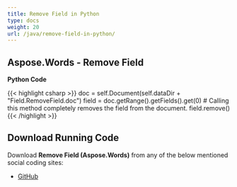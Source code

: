 ```yaml
---
title: Remove Field in Python
type: docs
weight: 20
url: /java/remove-field-in-python/
---
```


## **Aspose.Words - Remove Field**
**Python Code**

{{< highlight csharp >}}
doc = self.Document(self.dataDir + "Field.RemoveField.doc")
field = doc.getRange().getFields().get(0)
\# Calling this method completely removes the field from the document.
field.remove()
{{< /highlight >}}
## **Download Running Code**
Download **Remove Field (Aspose.Words)** from any of the below mentioned social coding sites:

- [GitHub](https://github.com/aspose-words/Aspose.Words-for-Java/blob/master/Plugins/Aspose_Words_Java_for_Python/tests/programmingwithdocuments/workingwithfields/removefield/RemoveField.py)
